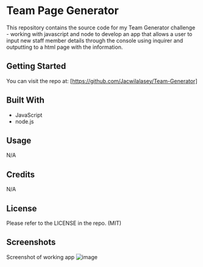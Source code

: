 # Team Page Generator

This repository contains the source code for my Team Generator challenge - working with javascript and node to develop an app that allows a user to input new staff member details through the console using inquirer and outputting to a html page with the information. 

## Getting Started

You can visit the repo at:
[https://github.com/Jacwilalasey/Team-Generator]

## Built With

- JavaScript
- node.js

## Usage

N/A

## Credits

N/A

## License

Please refer to the LICENSE in the repo. (MIT)

## Screenshots

Screenshot of working app
![image](https://user-images.githubusercontent.com/92437517/223412348-0889648e-4d7a-4ed8-8df1-e1b1513e9fc5.png)
